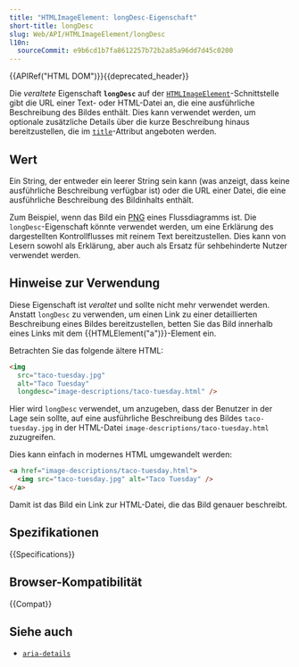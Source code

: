 ```yaml
---
title: "HTMLImageElement: longDesc-Eigenschaft"
short-title: longDesc
slug: Web/API/HTMLImageElement/longDesc
l10n:
  sourceCommit: e9b6cd1b7fa8612257b72b2a85a96dd7d45c0200
---
```


{{APIRef("HTML DOM")}}{{deprecated_header}}

Die _veraltete_ Eigenschaft **`longDesc`** auf der [`HTMLImageElement`](/de/docs/Web/API/HTMLImageElement)-Schnittstelle gibt die URL einer Text- oder HTML-Datei an, die eine ausführliche Beschreibung des Bildes enthält. Dies kann verwendet werden, um optionale zusätzliche Details über die kurze Beschreibung hinaus bereitzustellen, die im [`title`](/de/docs/Web/HTML/Reference/Global_attributes/title)-Attribut angeboten werden.

## Wert

Ein String, der entweder ein leerer String sein kann (was anzeigt, dass keine ausführliche Beschreibung verfügbar ist) oder die URL einer Datei, die eine ausführliche Beschreibung des Bildinhalts enthält.

Zum Beispiel, wenn das Bild ein [PNG](/de/docs/Web/Media/Guides/Formats/Image_types#png_portable_network_graphics) eines Flussdiagramms ist. Die `longDesc`-Eigenschaft könnte verwendet werden, um eine Erklärung des dargestellten Kontrollflusses mit reinem Text bereitzustellen. Dies kann von Lesern sowohl als Erklärung, aber auch als Ersatz für sehbehinderte Nutzer verwendet werden.

## Hinweise zur Verwendung

Diese Eigenschaft ist _veraltet_ und sollte nicht mehr verwendet werden. Anstatt `longDesc` zu verwenden, um einen Link zu einer detaillierten Beschreibung eines Bildes bereitzustellen, betten Sie das Bild innerhalb eines Links mit dem {{HTMLElement("a")}}-Element ein.

Betrachten Sie das folgende ältere HTML:

```html
<img
  src="taco-tuesday.jpg"
  alt="Taco Tuesday"
  longdesc="image-descriptions/taco-tuesday.html" />
```

Hier wird `longDesc` verwendet, um anzugeben, dass der Benutzer in der Lage sein sollte, auf eine ausführliche Beschreibung des Bildes `taco-tuesday.jpg` in der HTML-Datei `image-descriptions/taco-tuesday.html` zuzugreifen.

Dies kann einfach in modernes HTML umgewandelt werden:

```html
<a href="image-descriptions/taco-tuesday.html">
  <img src="taco-tuesday.jpg" alt="Taco Tuesday" />
</a>
```

Damit ist das Bild ein Link zur HTML-Datei, die das Bild genauer beschreibt.

## Spezifikationen

{{Specifications}}

## Browser-Kompatibilität

{{Compat}}

## Siehe auch

- [`aria-details`](/de/docs/Web/Accessibility/ARIA/Reference/Attributes/aria-details)
